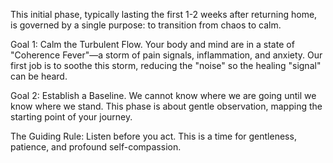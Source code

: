 This initial phase, typically lasting the first 1-2 weeks after returning home, is governed by a single purpose: to transition from chaos to calm.

Goal 1: Calm the Turbulent Flow. Your body and mind are in a state of "Coherence Fever"—a storm of pain signals, inflammation, and anxiety. Our first job is to soothe this storm, reducing the "noise" so the healing "signal" can be heard.

Goal 2: Establish a Baseline. We cannot know where we are going until we know where we stand. This phase is about gentle observation, mapping the starting point of your journey.

The Guiding Rule: Listen before you act. This is a time for gentleness, patience, and profound self-compassion.